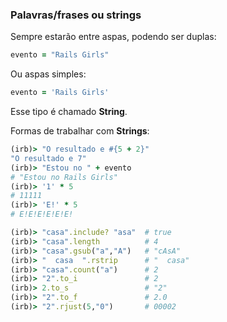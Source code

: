 ### Palavras/frases ou strings

Sempre estarão entre aspas, podendo ser duplas:

```ruby
evento = "Rails Girls"
```

Ou aspas simples:

```ruby
evento = 'Rails Girls'
```

Esse tipo é chamado **String**.

Formas de trabalhar com **Strings**:

```ruby
(irb)> "O resultado e #{5 + 2}"
"O resultado e 7"
(irb)> "Estou no " + evento
# "Estou no Rails Girls"
(irb)> '1' * 5
# 11111
(irb)> 'E!' * 5
# E!E!E!E!E!E!
```

```ruby
(irb)> "casa".include? "asa"  # true
(irb)> "casa".length          # 4
(irb)> "casa".gsub("a","A")   # "cAsA"
(irb)> "  casa  ".rstrip      # "  casa"
(irb)> "casa".count("a")      # 2
(irb)> "2".to_i               # 2
(irb)> 2.to_s                 # "2"
(irb)> "2".to_f               # 2.0
(irb)> "2".rjust(5,"0")       # 00002
```

